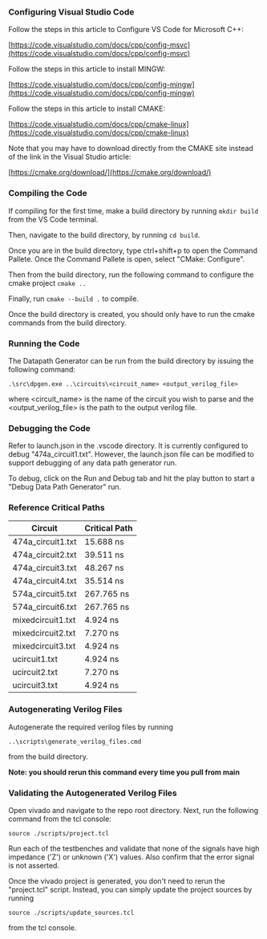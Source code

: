 ### Configuring Visual Studio Code

Follow the steps in this article to Configure VS Code for Microsoft C++:

[https://code.visualstudio.com/docs/cpp/config-msvc](https://code.visualstudio.com/docs/cpp/config-msvc)

Follow the steps in this article to install MINGW:

[https://code.visualstudio.com/docs/cpp/config-mingw](https://code.visualstudio.com/docs/cpp/config-mingw)

Follow the steps in this article to install CMAKE:

[https://code.visualstudio.com/docs/cpp/cmake-linux](https://code.visualstudio.com/docs/cpp/cmake-linux)

Note that you may have to download directly from the CMAKE site instead of the link in the Visual Studio article:

[https://cmake.org/download/](https://cmake.org/download/)

### Compiling the Code

If compiling for the first time, make a build directory by running `mkdir build` from the VS Code terminal.

Then, navigate to the build directory, by running `cd build`.

Once you are in the build directory, type ctrl+shift+p to open the Command Pallete. Once the Command Pallete is open, select "CMake: Configure".

Then from the build directory, run the following command to configure the cmake project `cmake ..`

Finally, run `cmake --build .` to compile.

Once the build directory is created, you should only have to run the cmake commands from the build directory.

### Running the Code

The Datapath Generator can be run from the build directory by issuing the following command:

`.\src\dpgen.exe ..\circuits\<circuit_name> <output_verilog_file>`

where <circuit_name> is the name of the circuit you wish to parse and the <output_verilog_file> is the path to the output verilog file.

### Debugging the Code

Refer to launch.json in the .vscode directory. It is currently configured to debug "474a_circuit1.txt". However, the launch.json file can be modified to support debugging of any data path generator run.

To debug, click on the Run and Debug tab and hit the play button to start a "Debug Data Path Generator" run.

### Reference Critical Paths

| Circuit           | Critical Path |
| ----------------- | ------------- |
| 474a_circuit1.txt | 15.688 ns     |
| 474a_circuit2.txt | 39.511 ns     |
| 474a_circuit3.txt | 48.267 ns     |
| 474a_circuit4.txt | 35.514 ns     |
| 574a_circuit5.txt | 267.765 ns    |
| 574a_circuit6.txt | 267.765 ns    |
| mixedcircuit1.txt | 4.924 ns      |
| mixedcircuit2.txt | 7.270 ns      |
| mixedcircuit3.txt | 4.924 ns      |
| ucircuit1.txt     | 4.924 ns      |
| ucircuit2.txt     | 7.270 ns      |
| ucircuit3.txt     | 4.924 ns      |

### Autogenerating Verilog Files

Autogenerate the required verilog files by running

`..\scripts\generate_verilog_files.cmd`

from the build directory.

**Note: you should rerun this command every time you pull from main**

### Validating the Autogenerated Verilog Files

Open vivado and navigate to the repo root directory. Next, run the following command from the tcl console:

`source ./scripts/project.tcl`

Run each of the testbenches and validate that none of the signals have high impedance ('Z') or unknown ('X') values. Also confirm that the error signal is not asserted.

Once the vivado project is generated, you don't need to rerun the "project.tcl" script. Instead, you can simply update the project sources by running

`source ./scripts/update_sources.tcl`

from the tcl console.
